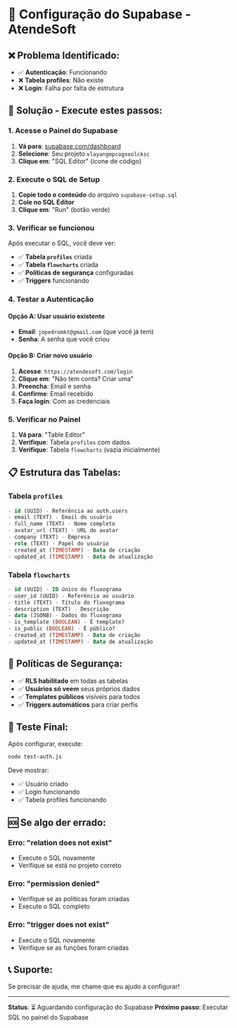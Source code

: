 # 🔧 Configuração do Supabase - AtendeSoft

## ❌ **Problema Identificado:**
- ✅ **Autenticação**: Funcionando
- ❌ **Tabela profiles**: Não existe
- ❌ **Login**: Falha por falta de estrutura

## 🚀 **Solução - Execute estes passos:**

### **1. Acesse o Painel do Supabase**
1. **Vá para**: [supabase.com/dashboard](https://supabase.com/dashboard)
2. **Selecione**: Seu projeto `vlayangmpcogxoolcksc`
3. **Clique em**: "SQL Editor" (ícone de código)

### **2. Execute o SQL de Setup**
1. **Copie todo o conteúdo** do arquivo `supabase-setup.sql`
2. **Cole no SQL Editor**
3. **Clique em**: "Run" (botão verde)

### **3. Verificar se funcionou**
Após executar o SQL, você deve ver:
- ✅ **Tabela `profiles`** criada
- ✅ **Tabela `flowcharts`** criada
- ✅ **Políticas de segurança** configuradas
- ✅ **Triggers** funcionando

### **4. Testar a Autenticação**

#### **Opção A: Usar usuário existente**
- **Email**: `jopedromkt@gmail.com` (que você já tem)
- **Senha**: A senha que você criou

#### **Opção B: Criar novo usuário**
1. **Acesse**: `https://atendesoft.com/login`
2. **Clique em**: "Não tem conta? Criar uma"
3. **Preencha**: Email e senha
4. **Confirme**: Email recebido
5. **Faça login**: Com as credenciais

### **5. Verificar no Painel**
1. **Vá para**: "Table Editor"
2. **Verifique**: Tabela `profiles` com dados
3. **Verifique**: Tabela `flowcharts` (vazia inicialmente)

## 📋 **Estrutura das Tabelas:**

### **Tabela `profiles`**
```sql
- id (UUID) - Referência ao auth.users
- email (TEXT) - Email do usuário
- full_name (TEXT) - Nome completo
- avatar_url (TEXT) - URL do avatar
- company (TEXT) - Empresa
- role (TEXT) - Papel do usuário
- created_at (TIMESTAMP) - Data de criação
- updated_at (TIMESTAMP) - Data de atualização
```

### **Tabela `flowcharts`**
```sql
- id (UUID) - ID único do fluxograma
- user_id (UUID) - Referência ao usuário
- title (TEXT) - Título do fluxograma
- description (TEXT) - Descrição
- data (JSONB) - Dados do fluxograma
- is_template (BOOLEAN) - É template?
- is_public (BOOLEAN) - É público?
- created_at (TIMESTAMP) - Data de criação
- updated_at (TIMESTAMP) - Data de atualização
```

## 🔐 **Políticas de Segurança:**
- ✅ **RLS habilitado** em todas as tabelas
- ✅ **Usuários só veem** seus próprios dados
- ✅ **Templates públicos** visíveis para todos
- ✅ **Triggers automáticos** para criar perfis

## 🧪 **Teste Final:**
Após configurar, execute:
```bash
node test-auth.js
```

Deve mostrar:
- ✅ Usuário criado
- ✅ Login funcionando
- ✅ Tabela profiles funcionando

## 🆘 **Se algo der errado:**

### **Erro: "relation does not exist"**
- Execute o SQL novamente
- Verifique se está no projeto correto

### **Erro: "permission denied"**
- Verifique se as políticas foram criadas
- Execute o SQL completo

### **Erro: "trigger does not exist"**
- Execute o SQL novamente
- Verifique se as funções foram criadas

## 📞 **Suporte:**
Se precisar de ajuda, me chame que eu ajudo a configurar!

---

**Status**: ⏳ Aguardando configuração do Supabase
**Próximo passo**: Executar SQL no painel do Supabase
